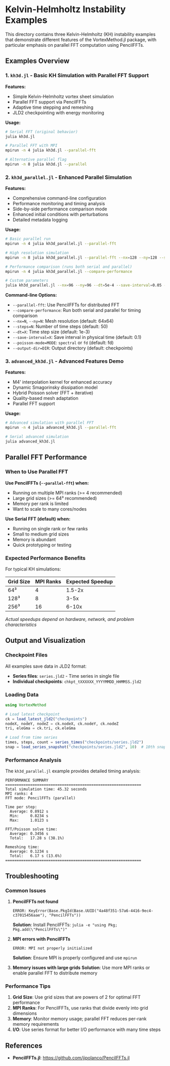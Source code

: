# Kelvin-Helmholtz Instability Examples

This directory contains three Kelvin-Helmholtz (KH) instability examples that demonstrate different features of the VortexMethod.jl package, with particular emphasis on parallel FFT computation using PencilFFTs.

## Examples Overview

### 1. `kh3d.jl` - Basic KH Simulation with Parallel FFT Support

**Features:**
- Simple Kelvin-Helmholtz vortex sheet simulation
- Parallel FFT support via PencilFFTs
- Adaptive time stepping and remeshing
- JLD2 checkpointing with energy monitoring

**Usage:**
```bash
# Serial FFT (original behavior)
julia kh3d.jl

# Parallel FFT with MPI
mpirun -n 4 julia kh3d.jl --parallel-fft

# Alternative parallel flag
mpirun -n 8 julia kh3d.jl --parallel
```

### 2. `kh3d_parallel.jl` - Enhanced Parallel Simulation

**Features:**
- Comprehensive command-line configuration
- Performance monitoring and timing analysis
- Side-by-side performance comparison mode
- Enhanced initial conditions with perturbations
- Detailed metadata logging

**Usage:**
```bash
# Basic parallel run
mpirun -n 4 julia kh3d_parallel.jl --parallel-fft

# High resolution simulation
mpirun -n 8 julia kh3d_parallel.jl --parallel-fft --nx=128 --ny=128 --steps=100

# Performance comparison (runs both serial and parallel)
mpirun -n 4 julia kh3d_parallel.jl --compare-performance

# Custom parameters
julia kh3d_parallel.jl --nx=96 --ny=96 --dt=5e-4 --save-interval=0.05 --poisson-mode=spectral
```

**Command-line Options:**
- `--parallel-fft`: Use PencilFFTs for distributed FFT
- `--compare-performance`: Run both serial and parallel for timing comparison
- `--nx=N`, `--ny=N`: Mesh resolution (default: 64x64)
- `--steps=N`: Number of time steps (default: 50)
- `--dt=X`: Time step size (default: 1e-3)
- `--save-interval=X`: Save interval in physical time (default: 0.1)
- `--poisson-mode=MODE`: `spectral` or `fd` (default: fd)
- `--output-dir=DIR`: Output directory (default: checkpoints)

### 3. `advanced_kh3d.jl` - Advanced Features Demo

**Features:**
- M4' interpolation kernel for enhanced accuracy
- Dynamic Smagorinsky dissipation model
- Hybrid Poisson solver (FFT + iterative)
- Quality-based mesh adaptation
- Parallel FFT support

**Usage:**
```bash
# Advanced simulation with parallel FFT
mpirun -n 4 julia advanced_kh3d.jl --parallel-fft

# Serial advanced simulation
julia advanced_kh3d.jl
```

## Parallel FFT Performance

### When to Use Parallel FFT

**Use PencilFFTs (`--parallel-fft`) when:**
- Running on multiple MPI ranks (>= 4 recommended)
- Large grid sizes (>= 64³ recommended)
- Memory per rank is limited
- Want to scale to many cores/nodes

**Use Serial FFT (default) when:**
- Running on single rank or few ranks
- Small to medium grid sizes
- Memory is abundant
- Quick prototyping or testing

### Expected Performance Benefits

For typical KH simulations:

| Grid Size | MPI Ranks | Expected Speedup |
|-----------|-----------|------------------|
| 64³       | 4         | 1.5-2x          |
| 128³      | 8         | 3-5x            |
| 256³      | 16        | 6-10x           |

*Actual speedups depend on hardware, network, and problem characteristics*

## Output and Visualization

### Checkpoint Files

All examples save data in JLD2 format:
- **Series files**: `series.jld2` - Time series in single file
- **Individual checkpoints**: `chkpt_tXXXXXX_YYYYMMDD_HHMMSS.jld2`

### Loading Data

```julia
using VortexMethod

# Load latest checkpoint
ck = load_latest_jld2("checkpoints")
nodeX, nodeY, nodeZ = ck.nodeX, ck.nodeY, ck.nodeZ
tri, eleGma = ck.tri, ck.eleGma

# Load from time series
times, steps, count = series_times("checkpoints/series.jld2")
snap = load_series_snapshot("checkpoints/series.jld2", 10)  # 10th snapshot
```

### Performance Analysis

The `kh3d_parallel.jl` example provides detailed timing analysis:

```
PERFORMANCE SUMMARY
============================================================
Total simulation time: 45.32 seconds
MPI ranks: 4
FFT mode: PencilFFTs (parallel)

Time per step:
  Average: 0.8912 s
  Min:     0.8234 s  
  Max:     1.0123 s

FFT/Poisson solve time:
  Average: 0.3456 s
  Total:   17.28 s (38.1%)

Remeshing time:
  Average: 0.1234 s
  Total:   6.17 s (13.6%)
============================================================
```

## Troubleshooting

### Common Issues

1. **PencilFFTs not found**
   ```
   ERROR: KeyError(Base.PkgId(Base.UUID("4a48f351-57a6-4416-9ec4-c37015456aae"), "PencilFFTs"))
   ```
   **Solution**: Install PencilFFTs: `julia -e "using Pkg; Pkg.add(\"PencilFFTs\")"`

2. **MPI errors with PencilFFTs**
   ```
   ERROR: MPI not properly initialized
   ```
   **Solution**: Ensure MPI is properly configured and use `mpirun`

3. **Memory issues with large grids**
   **Solution**: Use more MPI ranks or enable parallel FFT to distribute memory

### Performance Tips

1. **Grid Size**: Use grid sizes that are powers of 2 for optimal FFT performance
2. **MPI Ranks**: For PencilFFTs, use ranks that divide evenly into grid dimensions
3. **Memory**: Monitor memory usage; parallel FFT reduces per-rank memory requirements
4. **I/O**: Use series format for better I/O performance with many time steps

## References

- **PencilFFTs.jl**: https://github.com/jipolanco/PencilFFTs.jl